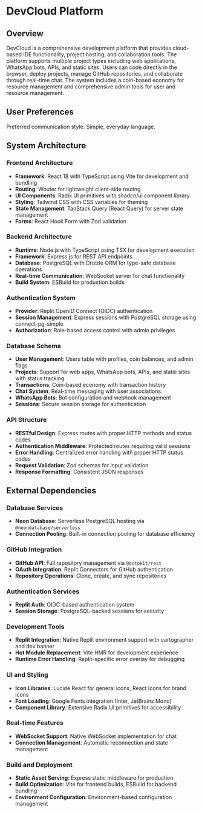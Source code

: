 # DevCloud Platform

## Overview

DevCloud is a comprehensive development platform that provides cloud-based IDE functionality, project hosting, and collaboration tools. The platform supports multiple project types including web applications, WhatsApp bots, APIs, and static sites. Users can code directly in the browser, deploy projects, manage GitHub repositories, and collaborate through real-time chat. The system includes a coin-based economy for resource management and comprehensive admin tools for user and resource management.

## User Preferences

Preferred communication style: Simple, everyday language.

## System Architecture

### Frontend Architecture
- **Framework**: React 18 with TypeScript using Vite for development and bundling
- **Routing**: Wouter for lightweight client-side routing
- **UI Components**: Radix UI primitives with shadcn/ui component library
- **Styling**: Tailwind CSS with CSS variables for theming
- **State Management**: TanStack Query (React Query) for server state management
- **Forms**: React Hook Form with Zod validation

### Backend Architecture
- **Runtime**: Node.js with TypeScript using TSX for development execution
- **Framework**: Express.js for REST API endpoints
- **Database**: PostgreSQL with Drizzle ORM for type-safe database operations
- **Real-time Communication**: WebSocket server for chat functionality
- **Build System**: ESBuild for production builds

### Authentication System
- **Provider**: Replit OpenID Connect (OIDC) authentication
- **Session Management**: Express sessions with PostgreSQL storage using connect-pg-simple
- **Authorization**: Role-based access control with admin privileges

### Database Schema
- **User Management**: Users table with profiles, coin balances, and admin flags
- **Projects**: Support for web apps, WhatsApp bots, APIs, and static sites with status tracking
- **Transactions**: Coin-based economy with transaction history
- **Chat System**: Real-time messaging with user associations
- **WhatsApp Bots**: Bot configuration and webhook management
- **Sessions**: Secure session storage for authentication

### API Structure
- **RESTful Design**: Express routes with proper HTTP methods and status codes
- **Authentication Middleware**: Protected routes requiring valid sessions
- **Error Handling**: Centralized error handling with proper HTTP status codes
- **Request Validation**: Zod schemas for input validation
- **Response Formatting**: Consistent JSON responses

## External Dependencies

### Database Services
- **Neon Database**: Serverless PostgreSQL hosting via `@neondatabase/serverless`
- **Connection Pooling**: Built-in connection pooling for database efficiency

### GitHub Integration
- **GitHub API**: Full repository management via `@octokit/rest`
- **OAuth Integration**: Replit Connectors for GitHub authentication
- **Repository Operations**: Clone, create, and sync repositories

### Authentication Services
- **Replit Auth**: OIDC-based authentication system
- **Session Storage**: PostgreSQL-backed sessions for security

### Development Tools
- **Replit Integration**: Native Replit environment support with cartographer and dev banner
- **Hot Module Replacement**: Vite HMR for development experience
- **Runtime Error Handling**: Replit-specific error overlay for debugging

### UI and Styling
- **Icon Libraries**: Lucide React for general icons, React Icons for brand icons
- **Font Loading**: Google Fonts integration (Inter, JetBrains Mono)
- **Component Library**: Extensive Radix UI primitives for accessibility

### Real-time Features
- **WebSocket Support**: Native WebSocket implementation for chat
- **Connection Management**: Automatic reconnection and state management

### Build and Deployment
- **Static Asset Serving**: Express static middleware for production
- **Build Optimization**: Vite for frontend builds, ESBuild for backend bundling
- **Environment Configuration**: Environment-based configuration management